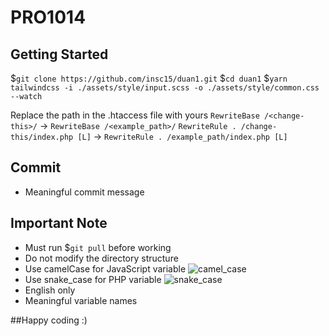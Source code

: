 # PRO1014

## Getting Started
$`git clone https://github.com/insc15/duan1.git`
$`cd duan1`
$`yarn tailwindcss -i ./assets/style/input.scss -o ./assets/style/common.css --watch`

Replace the path in the .htaccess file with yours
`RewriteBase /<change-this>/` -> `RewriteBase /<example_path>/`
`RewriteRule . /change-this/index.php [L]` -> `RewriteRule . /example_path/index.php [L]`
## Commit
- Meaningful commit message

## Important Note
- Must run $`git pull` before working
- Do not modify the directory structure
- Use camelCase for JavaScript variable
![camel_case](https://d33wubrfki0l68.cloudfront.net/7ee40ba6ab9b4cf3f0443caf3a756af8580203f0/b2fb0/img/blog/camel-snake-pascal-case/camel-case.png "camel_case")
- Use snake_case for PHP variable
![snake_case](https://d33wubrfki0l68.cloudfront.net/ecfb3a6e0baba9cbdc46bc9fe88ad5afac8ced6b/072d4/img/blog/camel-snake-pascal-case/snake_case.png "snake_case")
- English only
- Meaningful variable names

##Happy coding :) 

